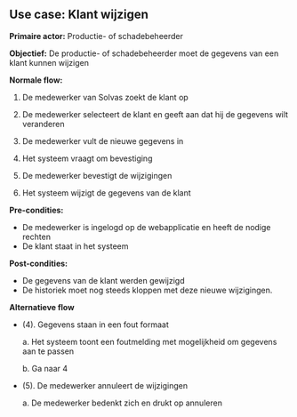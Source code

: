 ## Use case: Klant wijzigen

**Primaire actor:** Productie- of schadebeheerder

**Objectief:** De productie- of schadebeheerder moet de gegevens van een klant kunnen wijzigen

**Normale flow:**

1. De medewerker van Solvas zoekt de klant op

2. De medewerker selecteert de klant en geeft aan dat hij de gegevens wilt veranderen

3. De medewerker vult de nieuwe gegevens in

4. Het systeem vraagt om bevestiging

5. De medewerker bevestigt de wijzigingen

6. Het systeem wijzigt de gegevens van de klant


**Pre-condities:**
- De medewerker is ingelogd op de webapplicatie en heeft de nodige rechten
- De klant staat in het systeem

**Post-condities:**
- De gegevens van de klant werden gewijzigd
- De historiek moet nog steeds kloppen met deze nieuwe wijzigingen.

**Alternatieve flow**

* (4). Gegevens staan in een fout formaat

  a. Het systeem toont een foutmelding met mogelijkheid om gegevens aan te passen
  
  b. Ga naar 4

* (5). De medewerker annuleert de wijzigingen

  a. De medewerker bedenkt zich en drukt op annuleren
